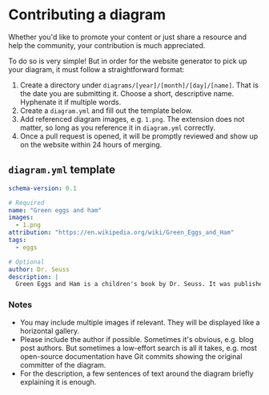 # Contributing a diagram

Whether you'd like to promote your content or just share a resource and help the
community, your contribution is much appreciated.

To do so is very simple! But in order for the website generator to pick up your diagram,
it must follow a straightforward format:

1. Create a directory under `diagrams/[year]/[month]/[day]/[name]`. That is the date you
   are submitting it. Choose a short, descriptive name. Hyphenate it if multiple words.
2. Create a `diagram.yml` and fill out the template below.
3. Add referenced diagram images, e.g. `1.png`. The extension does not matter, so long as
   you reference it in `diagram.yml` correctly.
4. Once a pull request is opened, it will be promptly reviewed and show up on the website
   within 24 hours of merging.

## `diagram.yml` template

```yaml
schema-version: 0.1

# Required
name: "Green eggs and ham"
images:
  - 1.png
attribution: "https://en.wikipedia.org/wiki/Green_Eggs_and_Ham"
tags:
  - eggs

# Optional
author: Dr. Seuss
description: |
  Green Eggs and Ham is a children's book by Dr. Seuss. It was published by the Beginner Books imprint of Random House on August 12, 1960.
```

### Notes

- You may include multiple images if relevant. They will be displayed like a horizontal
  gallery.
- Please include the author if possible. Sometimes it's obvious, e.g. blog post authors.
  But sometimes a low-effort search is all it takes, e.g. most open-source documentation
  have Git commits showing the original committer of the diagram.
- For the description, a few sentences of text around the diagram briefly explaining it is
  enough.
